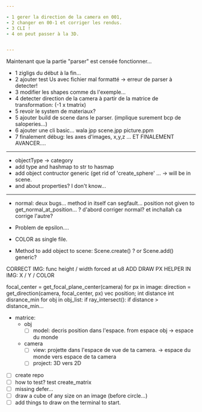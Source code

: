 ```yaml
---

- 1 gerer la direction de la camera en 001,
- 2 changer en 00-1 et corriger les rendus.
- 3 CLI !
- 4 on peut passer à la 3D.


---
```


Maintenant que la partie "parser" est censée fonctionner...
- 1 zigligs du début à la fin...
- 2 ajouter test Us avec fichier mal formatté -> erreur de parser à detecter!
- 3 modifier les shapes comme ds l'exemple...
- 4 detecter direction de la camera à partir de la matrice de transformation: (-1 x tmatrix)
- 5 revoir le system de materiaux? 
- 5 ajouter build de scene dans le parser. (implique surement bcp de saloperies...)
- 6 ajouter une cli basic... wala jpp scene.jpp picture.ppm
- 7 finalement débug: les axes d'images, x,y,z ... ET FINALEMENT AVANCER....

-----

- objectType -> category
- add type and hashmap to str to hasmap
- add object contructor generic (get rid of 'create_sphere' ... -> will be in scene.
- and about properties? I don't know...

-----

- normal: deux bugs... method in itself can segfault...
          position not given to get_normal_at_position...
? d'abord corriger normal? et inchallah ca corrige l'autre?
- Problem de epsilon....

- COLOR as single file.
- Method to add object to scene: Scene.create() ? or Scene.add() generic?

CORRECT IMG: func height / width forced at u8
ADD DRAW PX HELPER IN IMG: X / Y / COLOR

focal_center = get_focal_plane_center(camera)
for px in image:
  direction = get_direction(camera, focal_center, px)
  vec position;
  int distance
  int disrance_min 
  for obj in obj_list:
    if ray_intersect():
      if distance > distance_min...




- matrice: 
  - obj
    - [ ] model: decris position dans l'espace. from espace obj -> espace du monde
  - camera
    - [ ] view: projette dans l'espace de vue de ta camera. -> espace du monde vers espace de ta camera
    - [ ] project: 3D vers 2D

- [ ] create repo
- [ ] how to test? test create_matrix
- [ ] missing defer...
- [ ] draw a cube of any size on an image (before circle...)
- [ ] add things to draw on the terminal to start.
